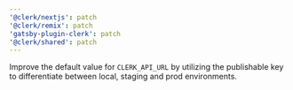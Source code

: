 ```yaml
---
'@clerk/nextjs': patch
'@clerk/remix': patch
'gatsby-plugin-clerk': patch
'@clerk/shared': patch
---
```


Improve the default value for `CLERK_API_URL` by utilizing the publishable key to differentiate between local, staging and prod environments.
